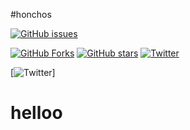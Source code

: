 


#honchos 





[![GitHub issues](https://img.shields.io/github/issues/vishaltyagi123/honchos)](https://github.com/vishaltyagi123/honchos/issues)

[![GitHub Forks](https://img.shields.io/github/forks/vishaltyagi123/honchos)](https://github.com/vishaltyagi123/honchos/network/members)
[![GitHub stars](https://img.shields.io/github/stars/vishaltyagi123/honchos)](https://github.com/vishaltyagi123/honchos/stargazers)
[![Twitter](https://img.shields.io/twitter/url/https/github.com/bitfumes/laravel-packer.svg?style=social)](https://twitter.com/intent/tweet?text=Wow:&url=https%3A%2F%2Fgithub.com%2Fsarthaksavvy%2Flaravel-packer)




[![Twitter](https://img.shields.io/twitter/url?url=https%3A%2F%2Fpackagist.org%2Fpackages%2Fhonchos%2Fratelimiter
)]


# helloo